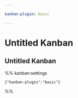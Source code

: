 ```yaml
---

kanban-plugin: basic

---
```

# Untitled Kanban

## Untitled Kanban





%% kanban:settings
```
{"kanban-plugin":"basic"}
```
%%